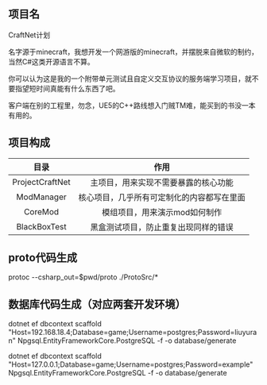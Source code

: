 ﻿项目名
--
CraftNet计划

名字源于minecraft，我想开发一个网游版的minecraft，并摆脱来自微软的制约，当然C#这类开源语言不算。

你可以认为这是我的一个附带单元测试且自定义交互协议的服务端学习项目，就不要指望短时间真能有什么东西了吧。

客户端在别的工程里，勿念，UE5的C++路线想入门贼TM难，能买到的书没一本有用的。

项目构成
--

|       目录        |          作用           |
|:---------------:|:---------------------:|
| ProjectCraftNet |  主项目，用来实现不需要暴露的核心功能   |
|   ModManager    | 核心项目，几乎所有可定制化的内容都写在里面 |
|     CoreMod     |   模组项目，用来演示mod如何制作    |
|  BlackBoxTest   |  黑盒测试项目，防止重复出现同样的错误   |

proto代码生成
--
protoc --csharp_out=$pwd/proto ./ProtoSrc/*

数据库代码生成（对应两套开发环境）
--
dotnet ef dbcontext scaffold "Host=192.168.18.4;Database=game;Username=postgres;Password=liuyuran" Npgsql.EntityFrameworkCore.PostgreSQL -f -o database/generate

dotnet ef dbcontext scaffold "Host=127.0.0.1;Database=game;Username=postgres;Password=example" Npgsql.EntityFrameworkCore.PostgreSQL -f -o database/generate
